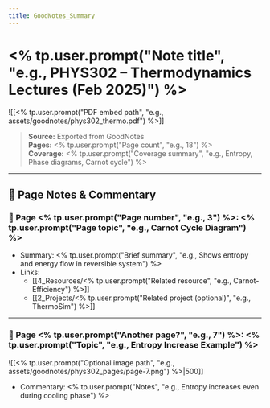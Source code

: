 ```yaml
---
title: GoodNotes_Summary
---
```

# <% tp.user.prompt("Note title", "e.g., PHYS302 – Thermodynamics Lectures (Feb 2025)") %>

![[<% tp.user.prompt("PDF embed path", "e.g., assets/goodnotes/phys302_thermo.pdf") %>]]

> **Source:** Exported from GoodNotes  
> **Pages:** <% tp.user.prompt("Page count", "e.g., 18") %>  
> **Coverage:** <% tp.user.prompt("Coverage summary", "e.g., Entropy, Phase diagrams, Carnot cycle") %>

---

## 📄 Page Notes & Commentary

### 🔹 Page <% tp.user.prompt("Page number", "e.g., 3") %>: <% tp.user.prompt("Page topic", "e.g., Carnot Cycle Diagram") %>
- Summary: <% tp.user.prompt("Brief summary", "e.g., Shows entropy and energy flow in reversible system") %>
- Links:
  - [[4_Resources/<% tp.user.prompt("Related resource", "e.g., Carnot-Efficiency") %>]]
  - [[2_Projects/<% tp.user.prompt("Related project (optional)", "e.g., ThermoSim") %>]]

---

### 🔹 Page <% tp.user.prompt("Another page?", "e.g., 7") %>: <% tp.user.prompt("Topic", "e.g., Entropy Increase Example") %>
![[<% tp.user.prompt("Optional image path", "e.g., assets/goodnotes/phys302_pages/page-7.png") %>|500]]
- Commentary: <% tp.user.prompt("Notes", "e.g., Entropy increases even during cooling phase") %>